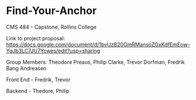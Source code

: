 # Find-Your-Anchor

CMS 484 - Capstone, Rollins College

Link to project proposal: https://docs.google.com/document/d/1bvUzB20GmRMansoZGxKdfEmEow-YgJb3LC7JU7Ycwes/edit?usp=sharing

Group Members: Theodore Preaus, Philip Clarke, Trevor Dorfman, Fredrik Bang Andreasen

Front End - Fredrik, Trevor

Backend - Thedore, Philip
